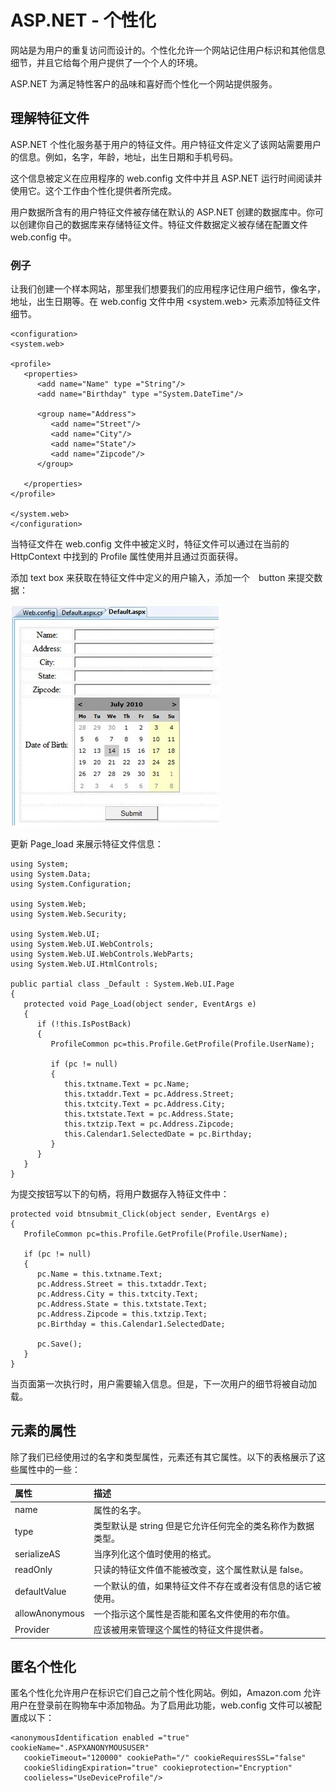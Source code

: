 # ASP.NET - 个性化  

网站是为用户的重复访问而设计的。个性化允许一个网站记住用户标识和其他信息细节，并且它给每个用户提供了一个个人的环境。  

ASP.NET 为满足特性客户的品味和喜好而个性化一个网站提供服务。  

## 理解特征文件  

ASP.NET 个性化服务基于用户的特征文件。用户特征文件定义了该网站需要用户的信息。例如，名字，年龄，地址，出生日期和手机号码。  

这个信息被定义在应用程序的 web.config 文件中并且 ASP.NET 运行时间阅读并使用它。这个工作由个性化提供者所完成。  

用户数据所含有的用户特征文件被存储在默认的 ASP.NET 创建的数据库中。你可以创建你自己的数据库来存储特征文件。特征文件数据定义被存储在配置文件 web.config 中。  

### 例子  

让我们创建一个样本网站，那里我们想要我们的应用程序记住用户细节，像名字，地址，出生日期等。在 web.config 文件中用 <system.web> 元素添加特征文件细节。  

```
<configuration>
<system.web>

<profile>
   <properties>
      <add name="Name" type ="String"/>
      <add name="Birthday" type ="System.DateTime"/>
      
      <group name="Address">
         <add name="Street"/>
         <add name="City"/>
         <add name="State"/>
         <add name="Zipcode"/>
      </group>
      
   </properties>
</profile>

</system.web>
</configuration>
```  

当特征文件在 web.config 文件中被定义时，特征文件可以通过在当前的 HttpContext 中找到的 Profile 属性使用并且通过页面获得。  

添加 text box 来获取在特征文件中定义的用户输入，添加一个　button 来提交数据：  

![1](images/personalization.jpg)  

更新 Page_load 来展示特征文件信息：  

```
using System;
using System.Data;
using System.Configuration;

using System.Web;
using System.Web.Security;

using System.Web.UI;
using System.Web.UI.WebControls;
using System.Web.UI.WebControls.WebParts;
using System.Web.UI.HtmlControls;

public partial class _Default : System.Web.UI.Page 
{
   protected void Page_Load(object sender, EventArgs e)
   {
      if (!this.IsPostBack)
      {
         ProfileCommon pc=this.Profile.GetProfile(Profile.UserName);
         
         if (pc != null)
         {
            this.txtname.Text = pc.Name;
            this.txtaddr.Text = pc.Address.Street;
            this.txtcity.Text = pc.Address.City;
            this.txtstate.Text = pc.Address.State;
            this.txtzip.Text = pc.Address.Zipcode;
            this.Calendar1.SelectedDate = pc.Birthday;
         }
      }
   }
}
```  

为提交按钮写以下的句柄，将用户数据存入特征文件中：  

```
protected void btnsubmit_Click(object sender, EventArgs e)
{
   ProfileCommon pc=this.Profile.GetProfile(Profile.UserName);
   
   if (pc != null)
   {
      pc.Name = this.txtname.Text;
      pc.Address.Street = this.txtaddr.Text;
      pc.Address.City = this.txtcity.Text;
      pc.Address.State = this.txtstate.Text;
      pc.Address.Zipcode = this.txtzip.Text;
      pc.Birthday = this.Calendar1.SelectedDate;
      
      pc.Save();
   }
}
```  

当页面第一次执行时，用户需要输入信息。但是，下一次用户的细节将被自动加载。  

## <add>元素的属性  

除了我们已经使用过的名字和类型属性，<add>元素还有其它属性。以下的表格展示了这些属性中的一些：  

|**属性**|**描述**|
|:-----|:-----|
|name|属性的名字。|
|type|类型默认是 string 但是它允许任何完全的类名称作为数据类型。|
|serializeAS|当序列化这个值时使用的格式。|
|readOnly|只读的特征文件值不能被改变，这个属性默认是 false。|
|defaultValue|一个默认的值，如果特征文件不存在或者没有信息的话它被使用。|
|allowAnonymous|一个指示这个属性是否能和匿名文件使用的布尔值。|
|Provider|应该被用来管理这个属性的特征文件提供者。|  

## 匿名个性化  

匿名个性化允许用户在标识它们自己之前个性化网站。例如，Amazon.com 允许用户在登录前在购物车中添加物品。为了启用此功能，web.config 文件可以被配置成以下：  

```
<anonymousIdentification enabled ="true" cookieName=".ASPXANONYMOUSUSER"
   cookieTimeout="120000" cookiePath="/" cookieRequiresSSL="false"
   cookieSlidingExpiration="true" cookieprotection="Encryption"
   coolieless="UseDeviceProfile"/>
```
